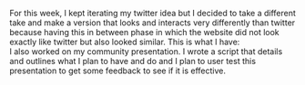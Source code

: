For this week, I kept iterating my twitter idea but I decided to take a different take and make a version that looks and interacts very differently than twitter because having this in between phase in which the website did not look exactly like twitter but also looked similar. 
This is what I have: 
</br>
I also worked on my community presentation. I wrote a script that details and outlines what I plan to have and do and I plan to user test this presentation to get some feedback to see if it is effective.    

